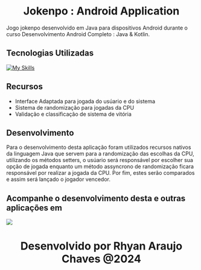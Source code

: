 <div align="center">
  <h1> Jokenpo : Android Application</h1>
</div>


Jogo jokenpo desenvolvido em Java para dispositivos Android durante o curso Desenvolvimento Android Completo : Java & Kotlin.

## Tecnologias Utilizadas

[![My Skills](https://skillicons.dev/icons?i=java,androidstudio)](https://skillicons.dev)


## Recursos

- Interface Adaptada para jogada do usúario e do sistema
- Sistema de randomização para jogadas da CPU
- Validação e classificação de sistema de vitória

## Desenvolvimento

Para o desenvolvimento desta aplicação foram utilizados recursos nativos da linguagem Java que servem para a randomização das escolhas da CPU, utilizando os métodos setters,
o usúario será responsável por escolher sua opção de jogada enquanto um método assyncrono de randomização ficara responsável por realizar a jogada da CPU. Por fim, estes serão comparados
e assim será lançado o jogador vencedor.

## Acompanhe o desenvolvimento desta e outras aplicações em
<p>
  <a href="https://www.linkedin.com/in/rhyan-araujo-chaves/">
    <img src="https://skillicons.dev/icons?i=linkedin" />
  </a>
</p>

<h1 align="center">
   Desenvolvido por Rhyan Araujo Chaves @2024
</h1>



